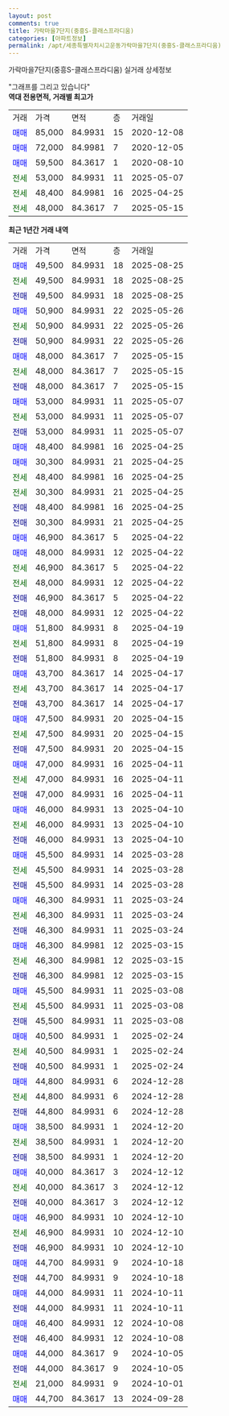 ```yaml
---
layout: post
comments: true
title: 가락마을7단지(중흥S-클래스프라디움)
categories: [아파트정보]
permalink: /apt/세종특별자치시고운동가락마을7단지(중흥S-클래스프라디움)
---
```


가락마을7단지(중흥S-클래스프라디움) 실거래 상세정보

<script type="text/javascript">
  google.charts.load('current', {'packages':['line', 'corechart']});
  google.charts.setOnLoadCallback(drawChart);

  function drawChart() {
    var data = new google.visualization.DataTable();
    data.addColumn('date', '거래일');
    data.addColumn('number', "매매");
    data.addColumn('number', "전세");
    data.addColumn('number', "전매");

    data.addRows([[new Date(Date.parse("2025-08-25")), 49500, null, null], [new Date(Date.parse("2025-08-25")), null, 49500, null], [new Date(Date.parse("2025-08-25")), null, null, 49500], [new Date(Date.parse("2025-05-26")), 50900, null, null], [new Date(Date.parse("2025-05-26")), null, 50900, null], [new Date(Date.parse("2025-05-26")), null, null, 50900], [new Date(Date.parse("2025-05-15")), 48000, null, null], [new Date(Date.parse("2025-05-15")), null, 48000, null], [new Date(Date.parse("2025-05-15")), null, null, 48000], [new Date(Date.parse("2025-05-07")), 53000, null, null], [new Date(Date.parse("2025-05-07")), null, 53000, null], [new Date(Date.parse("2025-05-07")), null, null, 53000], [new Date(Date.parse("2025-04-25")), 48400, null, null], [new Date(Date.parse("2025-04-25")), 30300, null, null], [new Date(Date.parse("2025-04-25")), null, 48400, null], [new Date(Date.parse("2025-04-25")), null, 30300, null], [new Date(Date.parse("2025-04-25")), null, null, 48400], [new Date(Date.parse("2025-04-25")), null, null, 30300], [new Date(Date.parse("2025-04-22")), 46900, null, null], [new Date(Date.parse("2025-04-22")), 48000, null, null], [new Date(Date.parse("2025-04-22")), null, 46900, null], [new Date(Date.parse("2025-04-22")), null, 48000, null], [new Date(Date.parse("2025-04-22")), null, null, 46900], [new Date(Date.parse("2025-04-22")), null, null, 48000], [new Date(Date.parse("2025-04-19")), 51800, null, null], [new Date(Date.parse("2025-04-19")), null, 51800, null], [new Date(Date.parse("2025-04-19")), null, null, 51800], [new Date(Date.parse("2025-04-17")), 43700, null, null], [new Date(Date.parse("2025-04-17")), null, 43700, null], [new Date(Date.parse("2025-04-17")), null, null, 43700], [new Date(Date.parse("2025-04-15")), 47500, null, null], [new Date(Date.parse("2025-04-15")), null, 47500, null], [new Date(Date.parse("2025-04-15")), null, null, 47500], [new Date(Date.parse("2025-04-11")), 47000, null, null], [new Date(Date.parse("2025-04-11")), null, 47000, null], [new Date(Date.parse("2025-04-11")), null, null, 47000], [new Date(Date.parse("2025-04-10")), 46000, null, null], [new Date(Date.parse("2025-04-10")), null, 46000, null], [new Date(Date.parse("2025-04-10")), null, null, 46000], [new Date(Date.parse("2025-03-28")), 45500, null, null], [new Date(Date.parse("2025-03-28")), null, 45500, null], [new Date(Date.parse("2025-03-28")), null, null, 45500], [new Date(Date.parse("2025-03-24")), 46300, null, null], [new Date(Date.parse("2025-03-24")), null, 46300, null], [new Date(Date.parse("2025-03-24")), null, null, 46300], [new Date(Date.parse("2025-03-15")), 46300, null, null], [new Date(Date.parse("2025-03-15")), null, 46300, null], [new Date(Date.parse("2025-03-15")), null, null, 46300], [new Date(Date.parse("2025-03-08")), 45500, null, null], [new Date(Date.parse("2025-03-08")), null, 45500, null], [new Date(Date.parse("2025-03-08")), null, null, 45500], [new Date(Date.parse("2025-02-24")), 40500, null, null], [new Date(Date.parse("2025-02-24")), null, 40500, null], [new Date(Date.parse("2025-02-24")), null, null, 40500], [new Date(Date.parse("2024-12-28")), 44800, null, null], [new Date(Date.parse("2024-12-28")), null, 44800, null], [new Date(Date.parse("2024-12-28")), null, null, 44800], [new Date(Date.parse("2024-12-20")), 38500, null, null], [new Date(Date.parse("2024-12-20")), null, 38500, null], [new Date(Date.parse("2024-12-20")), null, null, 38500], [new Date(Date.parse("2024-12-12")), 40000, null, null], [new Date(Date.parse("2024-12-12")), null, 40000, null], [new Date(Date.parse("2024-12-12")), null, null, 40000], [new Date(Date.parse("2024-12-10")), 46900, null, null], [new Date(Date.parse("2024-12-10")), null, 46900, null], [new Date(Date.parse("2024-12-10")), null, null, 46900], [new Date(Date.parse("2024-10-18")), 44700, null, null], [new Date(Date.parse("2024-10-18")), null, null, 44700], [new Date(Date.parse("2024-10-11")), 44000, null, null], [new Date(Date.parse("2024-10-11")), null, null, 44000], [new Date(Date.parse("2024-10-08")), 46400, null, null], [new Date(Date.parse("2024-10-08")), null, null, 46400], [new Date(Date.parse("2024-10-05")), 44000, null, null], [new Date(Date.parse("2024-10-05")), null, null, 44000], [new Date(Date.parse("2024-10-01")), null, 21000, null], [new Date(Date.parse("2024-09-28")), 44700, null, null]]);

    var options = {
      hAxis: {
        format: 'yyyy/MM/dd'
      },    
      lineWidth: 0,
      pointsVisible: true,    
      title: '최근 1년간 유형별 실거래가 분포',
      legend: { position: 'bottom' }
    };

    var formatter = new google.visualization.NumberFormat({pattern:'###,###'} );
    formatter.format(data, 1);
    formatter.format(data, 2);
    
    setTimeout(function() {
        var chart = new google.visualization.LineChart(document.getElementById('columnchart_material'));
        chart.draw(data, (options));
        document.getElementById('loading').style.display = 'none';
    }, 200);
  }
</script>


<div id="loading" style="z-index:20; display: block; margin-left: 0px">"그래프를 그리고 있습니다"</div>
<div id="columnchart_material" style="width: 95%; margin-left: 0px; display: block"></div>
<!-- contents start -->
<b>역대 전용면적, 거래별 최고가</b>
<table class="sortable">
    <tr>
      <td>거래</td>
      <td>가격</td>
      <td>면적</td>
      <td>층</td>
      <td>거래일</td>
    </tr>
        <tr>
          <td><a style="color: blue">매매</a></td>
          <td>85,000</td>
          <td>84.9931</td>
          <td>15</td>
          <td>2020-12-08</td>
        </tr>            <tr>
          <td><a style="color: blue">매매</a></td>
          <td>72,000</td>
          <td>84.9981</td>
          <td>7</td>
          <td>2020-12-05</td>
        </tr>            <tr>
          <td><a style="color: blue">매매</a></td>
          <td>59,500</td>
          <td>84.3617</td>
          <td>1</td>
          <td>2020-08-10</td>
        </tr>        
        <tr>
              <td><a style="color: darkgreen">전세</a></td>
              <td>53,000</td>
              <td>84.9931</td>
              <td>11</td>
              <td>2025-05-07</td>
            </tr>            <tr>
              <td><a style="color: darkgreen">전세</a></td>
              <td>48,400</td>
              <td>84.9981</td>
              <td>16</td>
              <td>2025-04-25</td>
            </tr>            <tr>
              <td><a style="color: darkgreen">전세</a></td>
              <td>48,000</td>
              <td>84.3617</td>
              <td>7</td>
              <td>2025-05-15</td>
            </tr>        
    
</table>

<b>최근 1년간 거래 내역</b>

<table class="sortable">
    <tr>
      <td>거래</td>
      <td>가격</td>
      <td>면적</td>
      <td>층</td>
      <td>거래일</td>
    </tr>
    <tr>
      <td><a style="color: blue">매매</a></td>
      <td>49,500</td>
      <td>84.9931</td>
      <td>18</td>
      <td>2025-08-25</td>
    </tr>          <tr>
      <td><a style="color: darkgreen">전세</a></td>
      <td>49,500</td>
      <td>84.9931</td>
      <td>18</td>
      <td>2025-08-25</td>
    </tr>          <tr>
      <td><a style="color: darkblue">전매</a></td>
      <td>49,500</td>
      <td>84.9931</td>
      <td>18</td>
      <td>2025-08-25</td>
    </tr>          <tr>
      <td><a style="color: blue">매매</a></td>
      <td>50,900</td>
      <td>84.9931</td>
      <td>22</td>
      <td>2025-05-26</td>
    </tr>          <tr>
      <td><a style="color: darkgreen">전세</a></td>
      <td>50,900</td>
      <td>84.9931</td>
      <td>22</td>
      <td>2025-05-26</td>
    </tr>          <tr>
      <td><a style="color: darkblue">전매</a></td>
      <td>50,900</td>
      <td>84.9931</td>
      <td>22</td>
      <td>2025-05-26</td>
    </tr>          <tr>
      <td><a style="color: blue">매매</a></td>
      <td>48,000</td>
      <td>84.3617</td>
      <td>7</td>
      <td>2025-05-15</td>
    </tr>          <tr>
      <td><a style="color: darkgreen">전세</a></td>
      <td>48,000</td>
      <td>84.3617</td>
      <td>7</td>
      <td>2025-05-15</td>
    </tr>          <tr>
      <td><a style="color: darkblue">전매</a></td>
      <td>48,000</td>
      <td>84.3617</td>
      <td>7</td>
      <td>2025-05-15</td>
    </tr>          <tr>
      <td><a style="color: blue">매매</a></td>
      <td>53,000</td>
      <td>84.9931</td>
      <td>11</td>
      <td>2025-05-07</td>
    </tr>          <tr>
      <td><a style="color: darkgreen">전세</a></td>
      <td>53,000</td>
      <td>84.9931</td>
      <td>11</td>
      <td>2025-05-07</td>
    </tr>          <tr>
      <td><a style="color: darkblue">전매</a></td>
      <td>53,000</td>
      <td>84.9931</td>
      <td>11</td>
      <td>2025-05-07</td>
    </tr>          <tr>
      <td><a style="color: blue">매매</a></td>
      <td>48,400</td>
      <td>84.9981</td>
      <td>16</td>
      <td>2025-04-25</td>
    </tr>          <tr>
      <td><a style="color: blue">매매</a></td>
      <td>30,300</td>
      <td>84.9931</td>
      <td>21</td>
      <td>2025-04-25</td>
    </tr>          <tr>
      <td><a style="color: darkgreen">전세</a></td>
      <td>48,400</td>
      <td>84.9981</td>
      <td>16</td>
      <td>2025-04-25</td>
    </tr>          <tr>
      <td><a style="color: darkgreen">전세</a></td>
      <td>30,300</td>
      <td>84.9931</td>
      <td>21</td>
      <td>2025-04-25</td>
    </tr>          <tr>
      <td><a style="color: darkblue">전매</a></td>
      <td>48,400</td>
      <td>84.9981</td>
      <td>16</td>
      <td>2025-04-25</td>
    </tr>          <tr>
      <td><a style="color: darkblue">전매</a></td>
      <td>30,300</td>
      <td>84.9931</td>
      <td>21</td>
      <td>2025-04-25</td>
    </tr>          <tr>
      <td><a style="color: blue">매매</a></td>
      <td>46,900</td>
      <td>84.3617</td>
      <td>5</td>
      <td>2025-04-22</td>
    </tr>          <tr>
      <td><a style="color: blue">매매</a></td>
      <td>48,000</td>
      <td>84.9931</td>
      <td>12</td>
      <td>2025-04-22</td>
    </tr>          <tr>
      <td><a style="color: darkgreen">전세</a></td>
      <td>46,900</td>
      <td>84.3617</td>
      <td>5</td>
      <td>2025-04-22</td>
    </tr>          <tr>
      <td><a style="color: darkgreen">전세</a></td>
      <td>48,000</td>
      <td>84.9931</td>
      <td>12</td>
      <td>2025-04-22</td>
    </tr>          <tr>
      <td><a style="color: darkblue">전매</a></td>
      <td>46,900</td>
      <td>84.3617</td>
      <td>5</td>
      <td>2025-04-22</td>
    </tr>          <tr>
      <td><a style="color: darkblue">전매</a></td>
      <td>48,000</td>
      <td>84.9931</td>
      <td>12</td>
      <td>2025-04-22</td>
    </tr>          <tr>
      <td><a style="color: blue">매매</a></td>
      <td>51,800</td>
      <td>84.9931</td>
      <td>8</td>
      <td>2025-04-19</td>
    </tr>          <tr>
      <td><a style="color: darkgreen">전세</a></td>
      <td>51,800</td>
      <td>84.9931</td>
      <td>8</td>
      <td>2025-04-19</td>
    </tr>          <tr>
      <td><a style="color: darkblue">전매</a></td>
      <td>51,800</td>
      <td>84.9931</td>
      <td>8</td>
      <td>2025-04-19</td>
    </tr>          <tr>
      <td><a style="color: blue">매매</a></td>
      <td>43,700</td>
      <td>84.3617</td>
      <td>14</td>
      <td>2025-04-17</td>
    </tr>          <tr>
      <td><a style="color: darkgreen">전세</a></td>
      <td>43,700</td>
      <td>84.3617</td>
      <td>14</td>
      <td>2025-04-17</td>
    </tr>          <tr>
      <td><a style="color: darkblue">전매</a></td>
      <td>43,700</td>
      <td>84.3617</td>
      <td>14</td>
      <td>2025-04-17</td>
    </tr>          <tr>
      <td><a style="color: blue">매매</a></td>
      <td>47,500</td>
      <td>84.9931</td>
      <td>20</td>
      <td>2025-04-15</td>
    </tr>          <tr>
      <td><a style="color: darkgreen">전세</a></td>
      <td>47,500</td>
      <td>84.9931</td>
      <td>20</td>
      <td>2025-04-15</td>
    </tr>          <tr>
      <td><a style="color: darkblue">전매</a></td>
      <td>47,500</td>
      <td>84.9931</td>
      <td>20</td>
      <td>2025-04-15</td>
    </tr>          <tr>
      <td><a style="color: blue">매매</a></td>
      <td>47,000</td>
      <td>84.9931</td>
      <td>16</td>
      <td>2025-04-11</td>
    </tr>          <tr>
      <td><a style="color: darkgreen">전세</a></td>
      <td>47,000</td>
      <td>84.9931</td>
      <td>16</td>
      <td>2025-04-11</td>
    </tr>          <tr>
      <td><a style="color: darkblue">전매</a></td>
      <td>47,000</td>
      <td>84.9931</td>
      <td>16</td>
      <td>2025-04-11</td>
    </tr>          <tr>
      <td><a style="color: blue">매매</a></td>
      <td>46,000</td>
      <td>84.9931</td>
      <td>13</td>
      <td>2025-04-10</td>
    </tr>          <tr>
      <td><a style="color: darkgreen">전세</a></td>
      <td>46,000</td>
      <td>84.9931</td>
      <td>13</td>
      <td>2025-04-10</td>
    </tr>          <tr>
      <td><a style="color: darkblue">전매</a></td>
      <td>46,000</td>
      <td>84.9931</td>
      <td>13</td>
      <td>2025-04-10</td>
    </tr>          <tr>
      <td><a style="color: blue">매매</a></td>
      <td>45,500</td>
      <td>84.9931</td>
      <td>14</td>
      <td>2025-03-28</td>
    </tr>          <tr>
      <td><a style="color: darkgreen">전세</a></td>
      <td>45,500</td>
      <td>84.9931</td>
      <td>14</td>
      <td>2025-03-28</td>
    </tr>          <tr>
      <td><a style="color: darkblue">전매</a></td>
      <td>45,500</td>
      <td>84.9931</td>
      <td>14</td>
      <td>2025-03-28</td>
    </tr>          <tr>
      <td><a style="color: blue">매매</a></td>
      <td>46,300</td>
      <td>84.9931</td>
      <td>11</td>
      <td>2025-03-24</td>
    </tr>          <tr>
      <td><a style="color: darkgreen">전세</a></td>
      <td>46,300</td>
      <td>84.9931</td>
      <td>11</td>
      <td>2025-03-24</td>
    </tr>          <tr>
      <td><a style="color: darkblue">전매</a></td>
      <td>46,300</td>
      <td>84.9931</td>
      <td>11</td>
      <td>2025-03-24</td>
    </tr>          <tr>
      <td><a style="color: blue">매매</a></td>
      <td>46,300</td>
      <td>84.9981</td>
      <td>12</td>
      <td>2025-03-15</td>
    </tr>          <tr>
      <td><a style="color: darkgreen">전세</a></td>
      <td>46,300</td>
      <td>84.9981</td>
      <td>12</td>
      <td>2025-03-15</td>
    </tr>          <tr>
      <td><a style="color: darkblue">전매</a></td>
      <td>46,300</td>
      <td>84.9981</td>
      <td>12</td>
      <td>2025-03-15</td>
    </tr>          <tr>
      <td><a style="color: blue">매매</a></td>
      <td>45,500</td>
      <td>84.9931</td>
      <td>11</td>
      <td>2025-03-08</td>
    </tr>          <tr>
      <td><a style="color: darkgreen">전세</a></td>
      <td>45,500</td>
      <td>84.9931</td>
      <td>11</td>
      <td>2025-03-08</td>
    </tr>          <tr>
      <td><a style="color: darkblue">전매</a></td>
      <td>45,500</td>
      <td>84.9931</td>
      <td>11</td>
      <td>2025-03-08</td>
    </tr>          <tr>
      <td><a style="color: blue">매매</a></td>
      <td>40,500</td>
      <td>84.9931</td>
      <td>1</td>
      <td>2025-02-24</td>
    </tr>          <tr>
      <td><a style="color: darkgreen">전세</a></td>
      <td>40,500</td>
      <td>84.9931</td>
      <td>1</td>
      <td>2025-02-24</td>
    </tr>          <tr>
      <td><a style="color: darkblue">전매</a></td>
      <td>40,500</td>
      <td>84.9931</td>
      <td>1</td>
      <td>2025-02-24</td>
    </tr>          <tr>
      <td><a style="color: blue">매매</a></td>
      <td>44,800</td>
      <td>84.9931</td>
      <td>6</td>
      <td>2024-12-28</td>
    </tr>          <tr>
      <td><a style="color: darkgreen">전세</a></td>
      <td>44,800</td>
      <td>84.9931</td>
      <td>6</td>
      <td>2024-12-28</td>
    </tr>          <tr>
      <td><a style="color: darkblue">전매</a></td>
      <td>44,800</td>
      <td>84.9931</td>
      <td>6</td>
      <td>2024-12-28</td>
    </tr>          <tr>
      <td><a style="color: blue">매매</a></td>
      <td>38,500</td>
      <td>84.9931</td>
      <td>1</td>
      <td>2024-12-20</td>
    </tr>          <tr>
      <td><a style="color: darkgreen">전세</a></td>
      <td>38,500</td>
      <td>84.9931</td>
      <td>1</td>
      <td>2024-12-20</td>
    </tr>          <tr>
      <td><a style="color: darkblue">전매</a></td>
      <td>38,500</td>
      <td>84.9931</td>
      <td>1</td>
      <td>2024-12-20</td>
    </tr>          <tr>
      <td><a style="color: blue">매매</a></td>
      <td>40,000</td>
      <td>84.3617</td>
      <td>3</td>
      <td>2024-12-12</td>
    </tr>          <tr>
      <td><a style="color: darkgreen">전세</a></td>
      <td>40,000</td>
      <td>84.3617</td>
      <td>3</td>
      <td>2024-12-12</td>
    </tr>          <tr>
      <td><a style="color: darkblue">전매</a></td>
      <td>40,000</td>
      <td>84.3617</td>
      <td>3</td>
      <td>2024-12-12</td>
    </tr>          <tr>
      <td><a style="color: blue">매매</a></td>
      <td>46,900</td>
      <td>84.9931</td>
      <td>10</td>
      <td>2024-12-10</td>
    </tr>          <tr>
      <td><a style="color: darkgreen">전세</a></td>
      <td>46,900</td>
      <td>84.9931</td>
      <td>10</td>
      <td>2024-12-10</td>
    </tr>          <tr>
      <td><a style="color: darkblue">전매</a></td>
      <td>46,900</td>
      <td>84.9931</td>
      <td>10</td>
      <td>2024-12-10</td>
    </tr>          <tr>
      <td><a style="color: blue">매매</a></td>
      <td>44,700</td>
      <td>84.9931</td>
      <td>9</td>
      <td>2024-10-18</td>
    </tr>          <tr>
      <td><a style="color: darkblue">전매</a></td>
      <td>44,700</td>
      <td>84.9931</td>
      <td>9</td>
      <td>2024-10-18</td>
    </tr>          <tr>
      <td><a style="color: blue">매매</a></td>
      <td>44,000</td>
      <td>84.9931</td>
      <td>11</td>
      <td>2024-10-11</td>
    </tr>          <tr>
      <td><a style="color: darkblue">전매</a></td>
      <td>44,000</td>
      <td>84.9931</td>
      <td>11</td>
      <td>2024-10-11</td>
    </tr>          <tr>
      <td><a style="color: blue">매매</a></td>
      <td>46,400</td>
      <td>84.9931</td>
      <td>12</td>
      <td>2024-10-08</td>
    </tr>          <tr>
      <td><a style="color: darkblue">전매</a></td>
      <td>46,400</td>
      <td>84.9931</td>
      <td>12</td>
      <td>2024-10-08</td>
    </tr>          <tr>
      <td><a style="color: blue">매매</a></td>
      <td>44,000</td>
      <td>84.3617</td>
      <td>9</td>
      <td>2024-10-05</td>
    </tr>          <tr>
      <td><a style="color: darkblue">전매</a></td>
      <td>44,000</td>
      <td>84.3617</td>
      <td>9</td>
      <td>2024-10-05</td>
    </tr>          <tr>
      <td><a style="color: darkgreen">전세</a></td>
      <td>21,000</td>
      <td>84.9931</td>
      <td>9</td>
      <td>2024-10-01</td>
    </tr>          <tr>
      <td><a style="color: blue">매매</a></td>
      <td>44,700</td>
      <td>84.3617</td>
      <td>13</td>
      <td>2024-09-28</td>
    </tr>      </table>
<!-- contents end -->    

